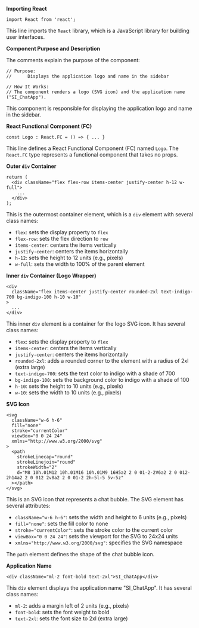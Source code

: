 **Importing React**

`import React from 'react';`

This line imports the `React` library, which is a JavaScript library for building user interfaces.

**Component Purpose and Description**

The comments explain the purpose of the component:
```
// Purpose:
//      Displays the application logo and name in the sidebar

// How It Works:
// The component renders a logo (SVG icon) and the application name ("SI_ChatApp").
```
This component is responsible for displaying the application logo and name in the sidebar.

**React Functional Component (FC)**

`const Logo : React.FC = () => { ... }`

This line defines a React Functional Component (FC) named `Logo`. The `React.FC` type represents a functional component that takes no props.

**Outer `div` Container**

```
return (
  <div className="flex flex-row items-center justify-center h-12 w-full">
    ...
  </div>
);
```
This is the outermost container element, which is a `div` element with several class names:
* `flex`: sets the display property to `flex`
* `flex-row`: sets the flex direction to `row`
* `items-center`: centers the items vertically
* `justify-center`: centers the items horizontally
* `h-12`: sets the height to 12 units (e.g., pixels)
* `w-full`: sets the width to 100% of the parent element

**Inner `div` Container (Logo Wrapper)**

```
<div
  className="flex items-center justify-center rounded-2xl text-indigo-700 bg-indigo-100 h-10 w-10"
>
  ...
</div>
```
This inner `div` element is a container for the logo SVG icon. It has several class names:
* `flex`: sets the display property to `flex`
* `items-center`: centers the items vertically
* `justify-center`: centers the items horizontally
* `rounded-2xl`: adds a rounded corner to the element with a radius of 2xl (extra large)
* `text-indigo-700`: sets the text color to indigo with a shade of 700
* `bg-indigo-100`: sets the background color to indigo with a shade of 100
* `h-10`: sets the height to 10 units (e.g., pixels)
* `w-10`: sets the width to 10 units (e.g., pixels)

**SVG Icon**

```
<svg
  className="w-6 h-6"
  fill="none"
  stroke="currentColor"
  viewBox="0 0 24 24"
  xmlns="http://www.w3.org/2000/svg"
>
  <path
    strokeLinecap="round"
    strokeLinejoin="round"
    strokeWidth="2"
    d="M8 10h.01M12 10h.01M16 10h.01M9 16H5a2 2 0 01-2-2V6a2 2 0 012-2h14a2 2 0 012 2v8a2 2 0 01-2 2h-5l-5 5v-5z"
  ></path>
</svg>
```
This is an SVG icon that represents a chat bubble. The SVG element has several attributes:
* `className="w-6 h-6"`: sets the width and height to 6 units (e.g., pixels)
* `fill="none"`: sets the fill color to none
* `stroke="currentColor"`: sets the stroke color to the current color
* `viewBox="0 0 24 24"`: sets the viewport for the SVG to 24x24 units
* `xmlns="http://www.w3.org/2000/svg"`: specifies the SVG namespace

The `path` element defines the shape of the chat bubble icon.

**Application Name**

```
<div className="ml-2 font-bold text-2xl">SI_ChatApp</div>
```
This `div` element displays the application name "SI_ChatApp". It has several class names:
* `ml-2`: adds a margin left of 2 units (e.g., pixels)
* `font-bold`: sets the font weight to bold
* `text-2xl`: sets the font size to 2xl (extra large)

